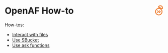 # OpenAF How-to<a href="/"><img align="right" src="/images/openaf_small.png"></a>

How-tos:

* [Interact with files](Use-files.md)
* [Use SBucket](Use-sbucket.md)
* [Use ask functions](Use-ask.md)